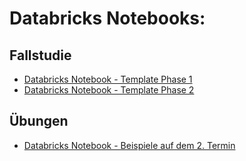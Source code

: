 # Databricks Notebooks:

## Fallstudie
- [Databricks Notebook - Template Phase 1](databricks-notebooks/fallstudie-phase-1-template.html)
- [Databricks Notebook - Template Phase 2]()

## Übungen
- [Databricks Notebook - Beispiele auf dem 2. Termin](databricks-notebooks/termin-2.html)

